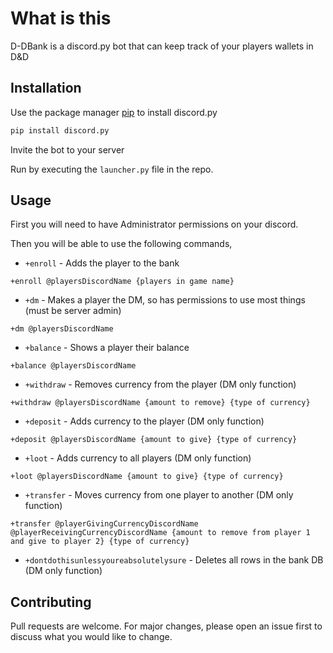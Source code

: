 # What is this

D-DBank is a discord.py bot that can keep track of your players wallets in D&D
## Installation

Use the package manager [pip](https://pip.pypa.io/en/stable/) to install discord.py

```bash
pip install discord.py
```
Invite the bot to your server

Run by executing the `launcher.py` file in the repo.

## Usage

First you will need to have Administrator permissions on your discord.

Then you will be able to use the following commands,

- `+enroll` - Adds the player to the bank
```
+enroll @playersDiscordName {players in game name}
```
- `+dm` - Makes a player the DM, so has permissions to use most things (must be server admin)
```
+dm @playersDiscordName
```
- `+balance` - Shows a player their balance
```
+balance @playersDiscordName
```
- `+withdraw` - Removes currency from the player (DM only function)
```
+withdraw @playersDiscordName {amount to remove} {type of currency}
```
- `+deposit` - Adds currency to the player (DM only function)
```
+deposit @playersDiscordName {amount to give} {type of currency}
```
- `+loot` - Adds currency to all players (DM only function)
```
+loot @playersDiscordName {amount to give} {type of currency}
```
- `+transfer` - Moves currency from one player to another (DM only function)
```
+transfer @playerGivingCurrencyDiscordName @playerReceivingCurrencyDiscordName {amount to remove from player 1 and give to player 2} {type of currency}
```
- `+dontdothisunlessyoureabsolutelysure` - Deletes all rows in the bank DB (DM only function)


## Contributing
Pull requests are welcome. For major changes, please open an issue first to discuss what you would like to change.

